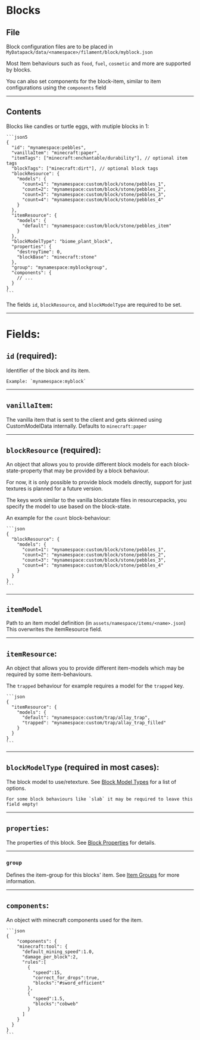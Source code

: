 # Blocks

## File

Block configuration files are to be placed in `MyDatapack/data/<namespace>/filament/block/myblock.json` 

Most Item behaviours such as `food`, `fuel`, `cosmetic` and more are supported by blocks.

You can also set components for the block-item, similar to item configurations using the `components` field

---

## Contents

Blocks like candles or turtle eggs, with mutiple blocks in 1:
~~~admonish example
```json5
{
  "id": "mynamespace:pebbles",
  "vanillaItem": "minecraft:paper",
  "itemTags": ["minecraft:enchantable/durability"], // optional item tags
  "blockTags": ["minecraft:dirt"], // optional block tags
  "blockResource": {
    "models": {
      "count=1": "mynamespace:custom/block/stone/pebbles_1",
      "count=2": "mynamespace:custom/block/stone/pebbles_2",
      "count=3": "mynamespace:custom/block/stone/pebbles_3",
      "count=4": "mynamespace:custom/block/stone/pebbles_4"
    }
  },
  "itemResource": {
    "models": {
      "default": "mynamespace:custom/block/stone/pebbles_item"
    }
  },  
  "blockModelType": "biome_plant_block",
  "properties": {
    "destroyTime": 0,
    "blockBase": "minecraft:stone"
  },
  "group": "mynamespace:myblockgroup",
  "components": {
    // ...
  }
}
```
~~~

The fields `id`, `blockResource`, and `blockModelType` are required to be set.

---

# Fields:

## `id` (required): 
Identifier of the block and its item.

~~~admonish example
Example: `mynamespace:myblock`
~~~

---

## `vanillaItem`:

The vanilla item that is sent to the client and gets skinned using CustomModelData internally.
Defaults to `minecraft:paper`

---

## `blockResource` (required):

An object that allows you to provide different block models for each block-state-property that may be provided by a block behaviour.

For now, it is only possible to provide block models directly, support for just textures is planned for a future version.

The keys work similar to the vanilla blockstate files in resourcepacks, you specify the model to use based on the block-state.

An example for the `count` block-behaviour:
~~~admonish example
```json
{
  "blockResource": {
    "models": {
      "count=1": "mynamespace:custom/block/stone/pebbles_1",
      "count=2": "mynamespace:custom/block/stone/pebbles_2",
      "count=3": "mynamespace:custom/block/stone/pebbles_3",
      "count=4": "mynamespace:custom/block/stone/pebbles_4"
    }
  }
}
```
~~~

---

## `itemModel`

Path to an item model definition (in `assets/namespace/items/<name>.json`)
This overwrites the itemResource field.


---

## `itemResource`:

An object that allows you to provide different item-models which may be required by some item-behaviours.

The `trapped` behaviour for example requires a model for the `trapped` key.

~~~admonish example
```json
{
  "itemResource": {
    "models": {
      "default": "mynamespace:custom/trap/allay_trap",
      "trapped": "mynamespace:custom/trap/allay_trap_filled"
    }
  }
}
```
~~~

---

## `blockModelType` (required in most cases):

The block model to use/retexture. See [Block Model Types](block-model-types.md) for a list of options.

~~~admonish warning
For some block behaviours like `slab` it may be required to leave this field empty!
~~~

---

## `properties`: 

The properties of this block. See [Block Properties](block-properties.md) for details.

---

### `group`

Defines the item-group for this blocks' item. See [Item Groups](item-groups.md) for more information.

---

## `components`:

An object with minecraft components used for the item.

~~~admonish example
```json
{
    "components": {
    "minecraft:tool": {
      "default_mining_speed":1.0,
      "damage_per_block":2,
      "rules":[
        {
          "speed":15,
          "correct_for_drops":true,
          "blocks":"#sword_efficient"
        },
        {
          "speed":1.5,
          "blocks":"cobweb"
        }
      ]
    }
  }
}
```
~~~
